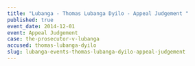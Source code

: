 ```yaml
---
title: "Lubanga - Thomas Lubanga Dyilo - Appeal Judgement "
published: true
event_date: 2014-12-01
event: Appeal Judgement
case: the-prosecutor-v-lubanga
accused: thomas-lubanga-dyilo
slug: lubanga-events-thomas-lubanga-dyilo-appeal-judgement
---
```

